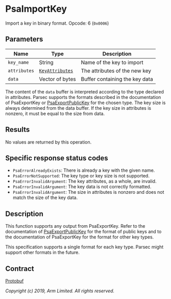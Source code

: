 # PsaImportKey

Import a key in binary format. Opcode: 6 (`0x0006`)

## Parameters

| Name         | Type                                                        | Description                    |
|--------------|-------------------------------------------------------------|--------------------------------|
| `key_name`   | String                                                      | Name of the key to import      |
| `attributes` | [`KeyAttributes`](psa_key_attributes.md#keyattributes-type) | The attributes of the new key  |
| `data`       | Vector of bytes                                             | Buffer containing the key data |

The content of the `data` buffer is interpreted according to the type declared in attributes. Parsec
supports the formats described in the documentation of PsaExportKey or
[PsaExportPublicKey](psa_export_public_key.md) for the chosen type. The key size is always
determined from the data buffer. If the key size in attributes is nonzero, it must be equal to the
size from data.

## Results

No values are returned by this operation.

## Specific response status codes

- `PsaErrorAlreadyExists`: There is already a key with the given name.
- `PsaErrorNotSupported`: The key type or key size is not supported.
- `PsaErrorInvalidArgument`: The key attributes, as a whole, are invalid.
- `PsaErrorInvalidArgument`: The key data is not correctly formatted.
- `PsaErrorInvalidArgument`: The size in attributes is nonzero and does not match the size of the
   key data.

## Description

This function supports any output from PsaExportKey. Refer to the documentation of
[PsaExportPublicKey](psa_export_public_key.md) for the format of public keys and to the
documentation of PsaExportKey for the format for other key types.

This specification supports a single format for each key type. Parsec might support other formats in
the future.

## Contract

[Protobuf](https://github.com/parallaxsecond/parsec-operations/blob/master/protobuf/psa_import_key.proto)

*Copyright (c) 2019, Arm Limited. All rights reserved.*
